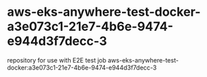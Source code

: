 # aws-eks-anywhere-test-docker-a3e073c1-21e7-4b6e-9474-e944d3f7decc-3
repository for use with E2E test job aws-eks-anywhere-test-docker:a3e073c1-21e7-4b6e-9474-e944d3f7decc-3
